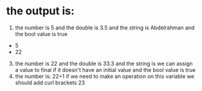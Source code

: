 # the output is:

1) the number is 5 and the double is 3.5 and the string is Abdelrahman and the bool value is true
- 5 
- 22
3) the number is 22 and the double is 33.3 and the string is we can assign a value to final if it doesn't have an initial value and the bool value is true
4) the number is: 22+1 if we need to make an operation on this variable we should add curl brackets 23

